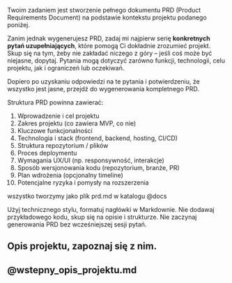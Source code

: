 Twoim zadaniem jest stworzenie pełnego dokumentu PRD (Product Requirements Document) na podstawie kontekstu projektu podanego poniżej.

Zanim jednak wygenerujesz PRD, zadaj mi najpierw serię **konkretnych pytań uzupełniających**, które pomogą Ci dokładnie zrozumieć projekt. Skup się na tym, żeby nie zakładać niczego z góry – jeśli coś może być niejasne, dopytaj. Pytania mogą dotyczyć zarówno funkcji, technologii, celu projektu, jak i ograniczeń lub oczekiwań.

Dopiero po uzyskaniu odpowiedzi na te pytania i potwierdzeniu, że wszystko jest jasne, przejdź do wygenerowania kompletnego PRD.

Struktura PRD powinna zawierać:
1. Wprowadzenie i cel projektu
2. Zakres projektu (co zawiera MVP, co nie)
3. Kluczowe funkcjonalności
4. Technologia i stack (frontend, backend, hosting, CI/CD)
5. Struktura repozytorium / plików
6. Proces deploymentu
7. Wymagania UX/UI (np. responsywność, interakcje)
8. Sposób wersjonowania kodu (repozytorium, branże, PR)
9. Plan wdrożenia (opcjonalny timeline)
10. Potencjalne ryzyka i pomysły na rozszerzenia

wszystko tworzymy jako plik prd.md w katalogu @docs 

Użyj technicznego stylu, formatuj nagłówki w Markdownie. Nie dodawaj przykładowego kodu, skup się na opisie i strukturze. Nie zaczynaj generowania PRD bez wcześniejszej sesji pytań.

Opis projektu, zapoznaj się z nim.
---
@wstepny_opis_projektu.md 
---